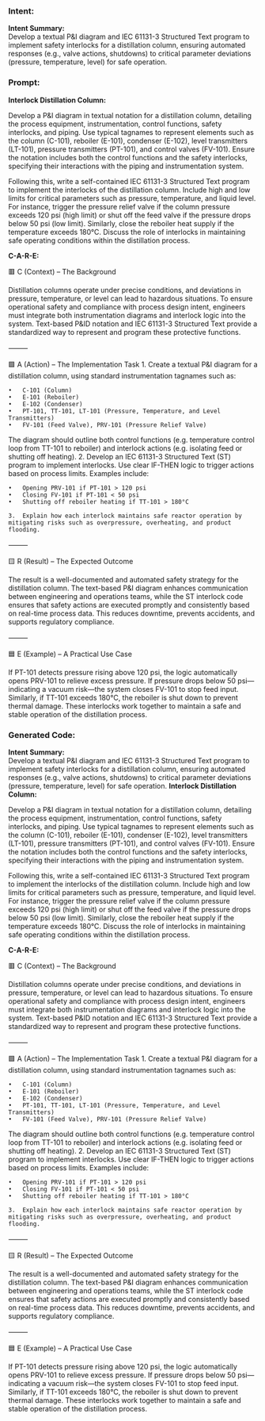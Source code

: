 ### Intent:
**Intent Summary:**  
Develop a textual P&I diagram and IEC 61131-3 Structured Text program to implement safety interlocks for a distillation column, ensuring automated responses (e.g., valve actions, shutdowns) to critical parameter deviations (pressure, temperature, level) for safe operation.

### Prompt:
**Interlock Distillation Column:**

Develop a P&I diagram in textual notation for a distillation column, detailing the process equipment, instrumentation, control functions, safety interlocks, and piping. Use typical tagnames to represent elements such as the column (C-101), reboiler (E-101), condenser (E-102), level transmitters (LT-101), pressure transmitters (PT-101), and control valves (FV-101). Ensure the notation includes both the control functions and the safety interlocks, specifying their interactions with the piping and instrumentation system.

Following this, write a self-contained IEC 61131-3 Structured Text program to implement the interlocks of the distillation column. Include high and low limits for critical parameters such as pressure, temperature, and liquid level. For instance, trigger the pressure relief valve if the column pressure exceeds 120 psi (high limit) or shut off the feed valve if the pressure drops below 50 psi (low limit). Similarly, close the reboiler heat supply if the temperature exceeds 180°C. Discuss the role of interlocks in maintaining safe operating conditions within the distillation process.

**C-A-R-E:**

🟥 C (Context) – The Background

Distillation columns operate under precise conditions, and deviations in pressure, temperature, or level can lead to hazardous situations. To ensure operational safety and compliance with process design intent, engineers must integrate both instrumentation diagrams and interlock logic into the system. Text-based P&ID notation and IEC 61131-3 Structured Text provide a standardized way to represent and program these protective functions.

⸻

🟩 A (Action) – The Implementation Task
	1.	Create a textual P&I diagram for a distillation column, using standard instrumentation tagnames such as:
 
	•	C-101 (Column)
	•	E-101 (Reboiler)
	•	E-102 (Condenser)
	•	PT-101, TT-101, LT-101 (Pressure, Temperature, and Level Transmitters)
	•	FV-101 (Feed Valve), PRV-101 (Pressure Relief Valve)
 
The diagram should outline both control functions (e.g. temperature control loop from TT-101 to reboiler) and interlock actions (e.g. isolating feed or shutting off heating).
	2.	Develop an IEC 61131-3 Structured Text (ST) program to implement interlocks. Use clear IF-THEN logic to trigger actions based on process limits. Examples include:
 
	•	Opening PRV-101 if PT-101 > 120 psi
	•	Closing FV-101 if PT-101 < 50 psi
	•	Shutting off reboiler heating if TT-101 > 180°C
 
	3.	Explain how each interlock maintains safe reactor operation by mitigating risks such as overpressure, overheating, and product flooding.

⸻

🟨 R (Result) – The Expected Outcome

The result is a well-documented and automated safety strategy for the distillation column. The text-based P&I diagram enhances communication between engineering and operations teams, while the ST interlock code ensures that safety actions are executed promptly and consistently based on real-time process data. This reduces downtime, prevents accidents, and supports regulatory compliance.

⸻

🟦 E (Example) – A Practical Use Case

If PT-101 detects pressure rising above 120 psi, the logic automatically opens PRV-101 to relieve excess pressure. If pressure drops below 50 psi—indicating a vacuum risk—the system closes FV-101 to stop feed input. Similarly, if TT-101 exceeds 180°C, the reboiler is shut down to prevent thermal damage. These interlocks work together to maintain a safe and stable operation of the distillation process.

### Generated Code:
**Intent Summary:**  
Develop a textual P&I diagram and IEC 61131-3 Structured Text program to implement safety interlocks for a distillation column, ensuring automated responses (e.g., valve actions, shutdowns) to critical parameter deviations (pressure, temperature, level) for safe operation.
**Interlock Distillation Column:**

Develop a P&I diagram in textual notation for a distillation column, detailing the process equipment, instrumentation, control functions, safety interlocks, and piping. Use typical tagnames to represent elements such as the column (C-101), reboiler (E-101), condenser (E-102), level transmitters (LT-101), pressure transmitters (PT-101), and control valves (FV-101). Ensure the notation includes both the control functions and the safety interlocks, specifying their interactions with the piping and instrumentation system.

Following this, write a self-contained IEC 61131-3 Structured Text program to implement the interlocks of the distillation column. Include high and low limits for critical parameters such as pressure, temperature, and liquid level. For instance, trigger the pressure relief valve if the column pressure exceeds 120 psi (high limit) or shut off the feed valve if the pressure drops below 50 psi (low limit). Similarly, close the reboiler heat supply if the temperature exceeds 180°C. Discuss the role of interlocks in maintaining safe operating conditions within the distillation process.

**C-A-R-E:**

🟥 C (Context) – The Background

Distillation columns operate under precise conditions, and deviations in pressure, temperature, or level can lead to hazardous situations. To ensure operational safety and compliance with process design intent, engineers must integrate both instrumentation diagrams and interlock logic into the system. Text-based P&ID notation and IEC 61131-3 Structured Text provide a standardized way to represent and program these protective functions.

⸻

🟩 A (Action) – The Implementation Task
	1.	Create a textual P&I diagram for a distillation column, using standard instrumentation tagnames such as:
 
	•	C-101 (Column)
	•	E-101 (Reboiler)
	•	E-102 (Condenser)
	•	PT-101, TT-101, LT-101 (Pressure, Temperature, and Level Transmitters)
	•	FV-101 (Feed Valve), PRV-101 (Pressure Relief Valve)
 
The diagram should outline both control functions (e.g. temperature control loop from TT-101 to reboiler) and interlock actions (e.g. isolating feed or shutting off heating).
	2.	Develop an IEC 61131-3 Structured Text (ST) program to implement interlocks. Use clear IF-THEN logic to trigger actions based on process limits. Examples include:
 
	•	Opening PRV-101 if PT-101 > 120 psi
	•	Closing FV-101 if PT-101 < 50 psi
	•	Shutting off reboiler heating if TT-101 > 180°C
 
	3.	Explain how each interlock maintains safe reactor operation by mitigating risks such as overpressure, overheating, and product flooding.

⸻

🟨 R (Result) – The Expected Outcome

The result is a well-documented and automated safety strategy for the distillation column. The text-based P&I diagram enhances communication between engineering and operations teams, while the ST interlock code ensures that safety actions are executed promptly and consistently based on real-time process data. This reduces downtime, prevents accidents, and supports regulatory compliance.

⸻

🟦 E (Example) – A Practical Use Case

If PT-101 detects pressure rising above 120 psi, the logic automatically opens PRV-101 to relieve excess pressure. If pressure drops below 50 psi—indicating a vacuum risk—the system closes FV-101 to stop feed input. Similarly, if TT-101 exceeds 180°C, the reboiler is shut down to prevent thermal damage. These interlocks work together to maintain a safe and stable operation of the distillation process.
